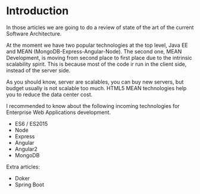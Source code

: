 
# Introduction



In those articles we are going to do a review of state of the art of the current Software Architecture.

At the moment we have two popular technologies at the top level, Java EE and MEAN (MongoDB-Express-Angular-Node). The second one, MEAN Development, is moving from second place to first place due to the intrinsic scalability spirit. This is because most of the code ir run in the client side, instead of the server side. 

As you should know, server are scalables, you can buy new servers, but budget usually is not scalable too much. HTML5 MEAN technologies help you to reduce the data center cost.

I recommended to know about the following incoming technologies for Enterprise Web Applications development.

- ES6 / ES2015
- Node
- Express
- Angular
- Angular2
- MongoDB


Extra articles:
- Doker
- Spring Boot


